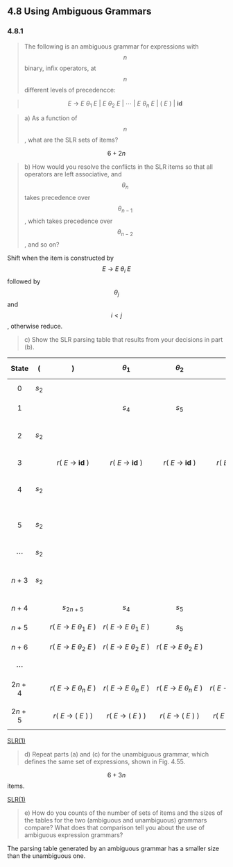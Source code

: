 ## 4.8 Using Ambiguous Grammars

### 4.8.1

> The following is an ambiguous grammar for expressions with $$n$$ binary, infix operators, at $$n$$ different levels of precedencce:

> $$
E~\rightarrow~E~\theta_1~E~|~E~\theta_2~E~|~\cdots~|~E~\theta_n~E~|~(~E~)~|~\mathbf{id}
$$

> a) As a function of $$n$$, what are the SLR sets of items?

$$6 + 2n$$

> b) How would you resolve the conflicts in the SLR items so that all operators are left associative, and $$\theta_n$$ takes precedence over $$\theta_{n-1}$$, which takes precedence over $$\theta_{n-2}$$, and so on?

Shift when the item is constructed by $$E~\rightarrow~E~\theta_i~E$$ followed by $$\theta_j$$ and $$i < j$$, otherwise reduce.

> c) Show the SLR parsing table that results from your decisions in part (b).

| State | $$($$ | $$)$$ | $$\theta_1$$ | $$\theta_2$$ | $$\cdots$$ | $$\theta_n$$ | $$\mathbf{id}$$ | $$\$$$ | $$E$$ |
|:-:|:-:|:-:|:-:|:-:|:-:|:-:|:-:|:-:|:-:|
| $$0$$ | $$s_2$$ | | | | | | $$s_3$$ | | $$1$$ |
| $$1$$ | | | $$s_4$$ | $$s_5$$ | | $$s_n$$ | | acc | |
| $$2$$ | $$s_2$$ | | | | | | $$s_3$$ | | $$n + 4$$ |
| $$3$$ | | $$r(~E~\rightarrow~\mathbf{id}~)$$ | $$r(~E~\rightarrow~\mathbf{id}~)$$ | $$r(~E~\rightarrow~\mathbf{id}~)$$ | $$r(~E~\rightarrow~\mathbf{id}~)$$ | $$r(~E~\rightarrow~\mathbf{id}~)$$ |  | $$r(~E~\rightarrow~\mathbf{id}~)$$ | |
| $$4$$ | $$s_2$$ | | | | | | $$s_3$$ | | $$n + 5$$ |
| $$5$$ | $$s_2$$ | | | | | | $$s_3$$ | | $$n + 6$$ |
| $$\cdots$$ | $$s_2$$ | | | | | | $$s_3$$ | | |
| $$n + 3$$ | $$s_2$$ | | | | | | $$s_3$$ | | $$2n + 2$$ |
| $$n + 4$$ | | $$s_{2n+5}$$ | $$s_4$$ | $$s_5$$ | | $$s_{n + 3}$$ | | | |
| $$n + 5$$ | | $$r(~E~\rightarrow~E~\theta_1~E~)$$ | $$r(~E~\rightarrow~E~\theta_1~E~)$$ | $$s_5$$ | | $$s_{n + 3}$$ | | $$r(~E~\rightarrow~E~\theta_1~E~)$$ | |
| $$n + 6$$ | | $$r(~E~\rightarrow~E~\theta_2~E~)$$ | $$r(~E~\rightarrow~E~\theta_2~E~)$$ | $$r(~E~\rightarrow~E~\theta_2~E~)$$ | | $$s_{n + 3}$$ | | $$r(~E~\rightarrow~E~\theta_2~E~)$$ | |
| $$\cdots$$ | | | | | | | | | |
| $$2n + 4$$ | | $$r(~E~\rightarrow~E~\theta_n~E~)$$ | $$r(~E~\rightarrow~E~\theta_n~E~)$$ | $$r(~E~\rightarrow~E~\theta_n~E~)$$ | $$r(~E~\rightarrow~E~\theta_n~E~)$$ | $$r(~E~\rightarrow~E~\theta_n~E~)$$ | $$r(~E~\rightarrow~E~\theta_n~E~)$$ | |
| $$2n + 5$$ | | $$r(~E~\rightarrow~(~E~)~)$$ | $$r(~E~\rightarrow~(~E~)~)$$ | $$r(~E~\rightarrow~(~E~)~)$$ | $$r(~E~\rightarrow~(~E~)~)$$ | $$r(~E~\rightarrow~(~E~)~)$$ | | $$r(~E~\rightarrow~(~E~)~)$$ | |

[SLR(1)](https://cyberzhg.github.io/toolbox/lr0?grammar=RSAtPiBFIM64MSBFCiAgIHwgRSDOuDIgRQogICB8IEUgzrgzIEUKICAgfCAoIEUgKQogICB8IGlkCg==)

> d) Repeat parts (a) and (c) for the unambiguous grammar, which defines the same set of expressions, shown in Fig. 4.55.

$$6 + 3n$$ items.

[SLR(1)](https://cyberzhg.github.io/toolbox/lr0?grammar=RTEgLT4gRTEgzrgxIEUyIHwgRTIKRTIgLT4gRTIgzrgyIEUzIHwgRTMKRTMgLT4gRTMgzrgzIEU0IHwgRTQKRTQgLT4gKCBFMSApIHwgaWQ=)

> e) How do you counts of the number of sets of items and the sizes of the tables for the two (ambiguous and unambiguous) grammars compare? What does that comparison tell you about the use of ambiguous expression grammars?

The parsing table generated by an ambiguous grammar has a smaller size than the unambiguous one.
